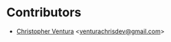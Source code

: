 Contributors
===
* [Christopher Ventura](https://github.com/venturachrisdev) <<venturachrisdev@gmail.com>>
